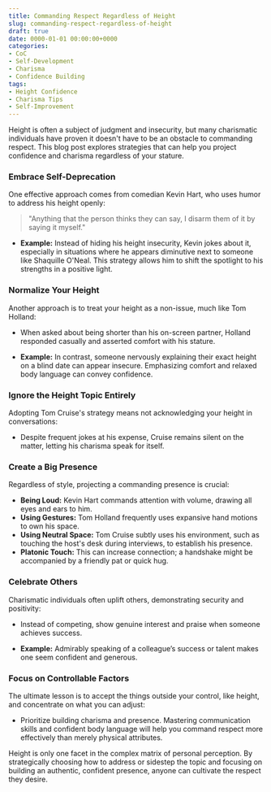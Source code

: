 ```yaml
---
title: Commanding Respect Regardless of Height
slug: commanding-respect-regardless-of-height
draft: true
date: 0000-01-01 00:00:00+0000
categories:
- CoC
- Self-Development
- Charisma
- Confidence Building
tags:
- Height Confidence
- Charisma Tips
- Self-Improvement
---
```


Height is often a subject of judgment and insecurity, but many charismatic individuals have proven it doesn't have to be an obstacle to commanding respect. This blog post explores strategies that can help you project confidence and charisma regardless of your stature.

### Embrace Self-Deprecation

One effective approach comes from comedian Kevin Hart, who uses humor to address his height openly:
> "Anything that the person thinks they can say, I disarm them of it by saying it myself."

- **Example:** Instead of hiding his height insecurity, Kevin jokes about it, especially in situations where he appears diminutive next to someone like Shaquille O'Neal. This strategy allows him to shift the spotlight to his strengths in a positive light.

### Normalize Your Height

Another approach is to treat your height as a non-issue, much like Tom Holland:

- When asked about being shorter than his on-screen partner, Holland responded casually and asserted comfort with his stature.

- **Example:** In contrast, someone nervously explaining their exact height on a blind date can appear insecure. Emphasizing comfort and relaxed body language can convey confidence.

### Ignore the Height Topic Entirely

Adopting Tom Cruise's strategy means not acknowledging your height in conversations:

- Despite frequent jokes at his expense, Cruise remains silent on the matter, letting his charisma speak for itself.

### Create a Big Presence

Regardless of style, projecting a commanding presence is crucial:

- **Being Loud:** Kevin Hart commands attention with volume, drawing all eyes and ears to him.
- **Using Gestures:** Tom Holland frequently uses expansive hand motions to own his space.
- **Using Neutral Space:** Tom Cruise subtly uses his environment, such as touching the host's desk during interviews, to establish his presence.
- **Platonic Touch:** This can increase connection; a handshake might be accompanied by a friendly pat or quick hug.

### Celebrate Others

Charismatic individuals often uplift others, demonstrating security and positivity:

- Instead of competing, show genuine interest and praise when someone achieves success.

- **Example:** Admirably speaking of a colleague’s success or talent makes one seem confident and generous.

### Focus on Controllable Factors

The ultimate lesson is to accept the things outside your control, like height, and concentrate on what you can adjust:

- Prioritize building charisma and presence. Mastering communication skills and confident body language will help you command respect more effectively than merely physical attributes.

Height is only one facet in the complex matrix of personal perception. By strategically choosing how to address or sidestep the topic and focusing on building an authentic, confident presence, anyone can cultivate the respect they desire.
